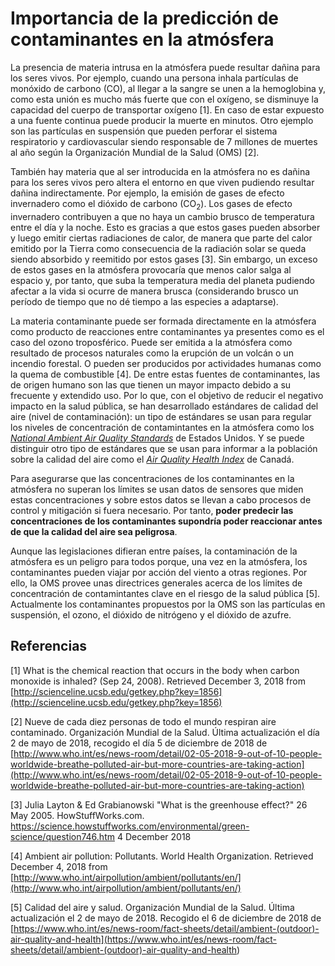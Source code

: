 # Importancia de la predicción de contaminantes en la atmósfera

La presencia de materia intrusa en la atmósfera puede resultar dañina para los seres vivos. Por ejemplo, cuando una persona inhala partículas de monóxido de carbono (CO), al llegar a la sangre se unen a la hemoglobina y, como esta unión es mucho más fuerte que con el oxígeno, se disminuye la capacidad del cuerpo de transportar oxígeno [1]. En caso de estar expuesto a una fuente continua puede producir la muerte en minutos. Otro ejemplo son las partículas en suspensión que pueden perforar el sistema respiratorio y cardiovascular siendo responsable de 7 millones de muertes al año según la Organización Mundial de la Salud (OMS) [2].

También hay materia que al ser introducida en la atmósfera no es dañina para los seres vivos pero altera el entorno en que viven pudiendo resultar dañina indirectamente. Por ejemplo, la emisión de gases de efecto invernadero como el dióxido de carbono (CO<sub>2</sub>). Los gases de efecto invernadero contribuyen a que no haya un cambio brusco de temperatura entre el día y la noche. Esto es gracias a que estos gases pueden absorber y luego emitir ciertas radiaciones de calor, de manera que parte del calor emitido por la Tierra como consecuencia de la radiación solar se queda siendo absorbido y reemitido por estos gases [3]. Sin embargo, un exceso de estos gases en la atmósfera provocaría que menos calor salga al espacio y, por tanto, que suba la temperatura media del planeta pudiendo afectar a la vida si ocurre de manera brusca (considerando brusco un período de tiempo que no dé tiempo a las especies a adaptarse).

La materia contaminante puede ser formada directamente en la atmósfera como producto de reacciones entre contaminantes ya presentes como es el caso del ozono troposférico. Puede ser emitida a la atmósfera como resultado de procesos naturales como la erupción de un volcán o un incendio forestal. O pueden ser producidos por actividades humanas como la quema de combustible [4]. De entre estas fuentes de contaminantes, las de origen humano son las que tienen un mayor impacto debido a su frecuente y extendido uso. Por lo que, con el objetivo de reducir el negativo impacto en la salud pública, se han desarrollado estándares de calidad del aire (nivel de contaminación): un tipo de estándares se usan para regular los niveles de concentración de contamintantes en la atmósfera como los [_National Ambient Air Quality Standards_](https://www.epa.gov/criteria-air-pollutants) de Estados Unidos. Y se puede distinguir otro tipo de estándares que se usan para informar a la población sobre la calidad del aire como el [_Air Quality Health Index_](https://www.canada.ca/en/environment-climate-change/services/air-quality-health-index/overview.html) de Canadá.

Para asegurarse que las concentraciones de los contaminantes en la atmósfera no superan los límites se usan datos de sensores que miden estas concentraciones y sobre estos datos se llevan a cabo procesos de control y mitigación si fuera necesario. Por tanto, **poder predecir las concentraciones de los contaminantes supondría poder reaccionar antes de que la calidad del aire sea peligrosa**.

Aunque las legislaciones difieran entre países, la contaminación de la atmósfera es un peligro para todos porque, una vez en la atmósfera, los contaminantes pueden viajar por acción del viento a otras regiones. Por ello, la OMS provee unas directrices generales acerca de los límites de concentración de contamintantes clave en el riesgo de la salud pública [5]. Actualmente los contaminantes propuestos por la OMS son las partículas en suspensión, el ozono, el dióxido de nitrógeno y el dióxido de azufre.

## Referencias

[1] What is the chemical reaction that occurs in the body when carbon monoxide is inhaled? (Sep 24, 2008). Retrieved December 3, 2018 from [http://scienceline.ucsb.edu/getkey.php?key=1856](http://scienceline.ucsb.edu/getkey.php?key=1856)

[2] Nueve de cada diez personas de todo el mundo respiran aire contaminado. Organización Mundial de la Salud. Última actualización el día 2 de mayo de 2018, recogido el día 5 de diciembre de 2018 de [http://www.who.int/es/news-room/detail/02-05-2018-9-out-of-10-people-worldwide-breathe-polluted-air-but-more-countries-are-taking-action](http://www.who.int/es/news-room/detail/02-05-2018-9-out-of-10-people-worldwide-breathe-polluted-air-but-more-countries-are-taking-action)

[3] Julia Layton & Ed Grabianowski "What is the greenhouse effect?" 26 May 2005. HowStuffWorks.com. <https://science.howstuffworks.com/environmental/green-science/question746.htm> 4 December 2018

[4] Ambient air pollution: Pollutants. World Health Organization. Retrieved December 4, 2018 from [http://www.who.int/airpollution/ambient/pollutants/en/](http://www.who.int/airpollution/ambient/pollutants/en/)

[5] Calidad del aire y salud. Organización Mundial de la Salud. Última actualización el 2 de mayo de 2018. Recogido el 6 de diciembre de 2018 de [https://www.who.int/es/news-room/fact-sheets/detail/ambient-(outdoor)-air-quality-and-health](<https://www.who.int/es/news-room/fact-sheets/detail/ambient-(outdoor)-air-quality-and-health>)
